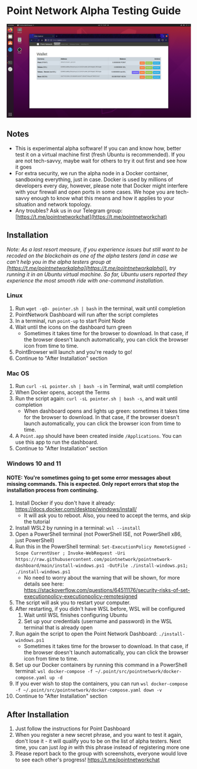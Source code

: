 # Point Network Alpha Testing Guide

![alpha screenshot](resources/alpha_screenshot_2.png)

## Notes

- This is experimental alpha software! If you can and know how, better test it on a virtual machine first (fresh Ubuntu is recommended). If you are not tech-savvy, maybe wait for others to try it out first and see how it goes
- For extra security, we run the alpha node in a Docker container, sandboxing everything, just in case. Docker is used by millions of developers every day, however, please note that Docker might interfere with your firewall and open ports in some cases. We hope you are tech-savvy enough to know what this means and how it applies to your situation and network topology.
- Any troubles? Ask us in our Telegram group: [https://t.me/pointnetworkchat](https://t.me/pointnetworkchat)

## Installation

_Note: As a last resort measure, if you experience issues but still want to be recoded on the blockchain as one of the alpha testers (and in case we can't help you in the alpha testers group at [https://t.me/pointnetworkalpha](https://t.me/pointnetworkalpha)), try running it in an Ubuntu virtual machine. So far, Ubuntu users reported they experience the most smooth ride with one-command installation._

### Linux

1. Run `wget -qO- pointer.sh | bash` in the terminal, wait until completion
2. PointNetwork Dashboard will run after the script completes
3. In a terminal, run `point-up` to start Point Node
4. Wait until the icons on the dashboard turn green
   * Sometimes it takes time for the browser to download. In that case, if the browser doesn't launch automatically, you can click the browser icon from time to time.
5. PointBrowser will launch and you're ready to go!
6. Continue to "After Installation" section

### Mac OS

1. Run `curl -sL pointer.sh | bash -s` in Terminal, wait until completion
2. When Docker opens, accept the Terms
3. Run the script again: `curl -sL pointer.sh | bash -s`, and wait until completion
   * When dashboard opens and lights up green: sometimes it takes time for the browser to download. In that case, if the browser doesn't launch automatically, you can click the browser icon from time to time.
4. A `Point.app` should have been created inside `/Applications`. You can use this app to run the dashboard.
5. Continue to "After Installation" section

### Windows 10 and 11

#### NOTE: You're sometimes going to get some error messages about missing commands. This is expected. Only report errors that stop the installation process from continuing.

1. Install Docker if you don't have it already: https://docs.docker.com/desktop/windows/install/
   * It will ask you to reboot. Also, you need to accept the terms, and skip the tutorial
2. Install WSL2 by running in a terminal: `wsl --install`
3. Open a PowerShell terminal (not PowerShell ISE, not PowerShell x86, just PowerShell)
4. Run this in the PowerShell terminal: `Set-ExecutionPolicy RemoteSigned -Scope CurrentUser ; Invoke-WebRequest -Uri https://raw.githubusercontent.com/pointnetwork/pointnetwork-dashboard/main/install-windows.ps1 -OutFile ./install-windows.ps1; ./install-windows.ps1`
   * No need to worry about the warning that will be shown, for more details see here: https://stackoverflow.com/questions/64511176/security-risks-of-set-executionpolicy-executionpolicy-remotesigned
5. The script will ask you to restart your computer.
6. After restarting, if you didn't have WSL before, WSL will be configured
   1. Wait until WSL finishes configuring Ubuntu
   1. Set up your credentials (username and password) in the WSL terminal that is already open
7. Run again the script to open the Point Network Dashboard: `./install-windows.ps1`
   * Sometimes it takes time for the browser to download. In that case, if the browser doesn't launch automatically, you can click the browser icon from time to time.
8. Set up our Docker containers by running this command in a PowerShell terminal: `wsl docker-compose -f ~/.point/src/pointnetwork/docker-compose.yaml up -d`
9. If you ever wish to stop the containers, you can run `wsl docker-compose -f ~/.point/src/pointnetwork/docker-compose.yaml down -v`
10. Continue to "After Installation" section

## After Installation

1. Just follow the instructions for Point Dashboard
2. When you register a new secret phrase, and you want to test it again, don't lose it - it will qualify you to be on the list of alpha testers. Next time, you can just *log in* with this phrase instead of registering more one
3. Please report back to the group with screenshots, everyone would love to see each other's progress! https://t.me/pointnetworkchat
